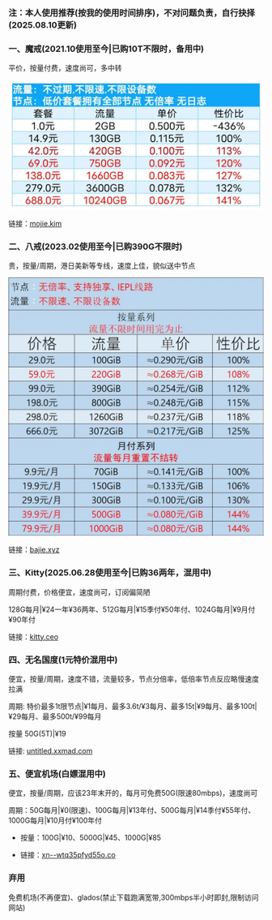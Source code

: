 ### 注：本人使用推荐(按我的使用时间排序)，不对问题负责，自行抉择(2025.08.10更新)

### 一、魔戒(2021.10使用至今|已购10T不限时，备用中)
平价，按量付费，速度尚可，多中转

![](./img/mojie.webp)

链接：[mojie.kim](https://mojie.kim/register?aff=zBuQHqPk)

### 二、八戒(2023.02使用至今|已购390G不限时)
贵，按量/周期，港日美新等专线，速度上佳，貌似送中节点

![](./img/bajie.webp)

链接：[bajie.xyz](https://bajie.xyz/#/register?code=WIzk3Sw0)

### 三、Kitty(2025.06.28使用至今|已购36两年，混用中)
周期付费，价格便宜，速度尚可，订阅偏简陋

128G每月|¥24一年¥36两年、512G每月|¥15季付¥50年付、1024G每月|¥9月付¥90年付

链接：[kitty.ceo](https://kitty.ceo/#/register?code=MARAkheO)

### 四、无名国度(1元特价混用中)
便宜，按量/周期，速度不错，流量较多，节点分倍率，低倍率节点反应略慢速度拉满

周期: 特价最多1t限节点|¥1每月、最多3.6t/¥3每月、最多15t|¥9每月、最多100t|¥29每月、最多500t/¥99每月

按量 50G(5T)|¥19

链接: [untitled.xxmad.com](https://untitled.xxmad.com/auth/register?code=SWFecLiq)

### 五、便宜机场(白嫖混用中)

便宜，按量/周期，应该23年末开的，每月可免费50G(限速80mbps)，速度尚可

周期：50G每月|¥0(限速)、100G每月|¥13年付、500G每月|¥14季付¥55年付、1000G每月|¥10月付¥100年付

- 按量：100G|¥10、5000G|¥45、1000G|¥85

- 链接：[xn--wtq35pfyd55o.co](https://xn--wtq35pfyd55o.co/#/register?code=wsCjg20P)

### 弃用
免费机场(不再便宜)、glados(禁止下载跑满宽带,300mbps半小时即封,限制访问网站)
